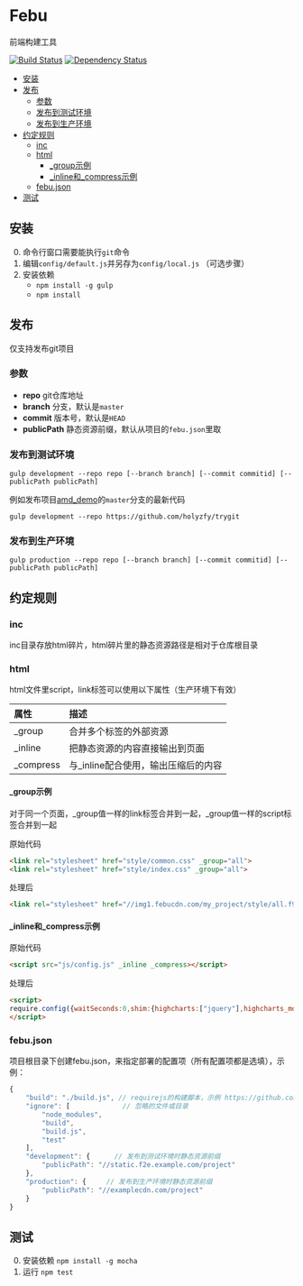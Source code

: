 # Febu

前端构建工具

[![Build Status](https://travis-ci.org/holyzfy/febu.svg?branch=master)](https://travis-ci.org/holyzfy/febu)
[![Dependency Status](https://david-dm.org/holyzfy/febu.svg)](https://david-dm.org/holyzfy/febu)

<!-- START doctoc generated TOC please keep comment here to allow auto update -->
<!-- DON'T EDIT THIS SECTION, INSTEAD RE-RUN doctoc TO UPDATE -->


- [安装](#%E5%AE%89%E8%A3%85)
- [发布](#%E5%8F%91%E5%B8%83)
  - [参数](#%E5%8F%82%E6%95%B0)
  - [发布到测试环境](#%E5%8F%91%E5%B8%83%E5%88%B0%E6%B5%8B%E8%AF%95%E7%8E%AF%E5%A2%83)
  - [发布到生产环境](#%E5%8F%91%E5%B8%83%E5%88%B0%E7%94%9F%E4%BA%A7%E7%8E%AF%E5%A2%83)
- [约定规则](#%E7%BA%A6%E5%AE%9A%E8%A7%84%E5%88%99)
  - [inc](#inc)
  - [html](#html)
    - [_group示例](#_group%E7%A4%BA%E4%BE%8B)
    - [_inline和_compress示例](#_inline%E5%92%8C_compress%E7%A4%BA%E4%BE%8B)
  - [febu.json](#febujson)
- [测试](#%E6%B5%8B%E8%AF%95)

<!-- END doctoc generated TOC please keep comment here to allow auto update -->

## 安装

0. 命令行窗口需要能执行`git`命令
0. 编辑`config/default.js`并另存为`config/local.js` （可选步骤）
0. 安装依赖
	* `npm install -g gulp`
	* `npm install`

## 发布

仅支持发布git项目

### 参数
- **repo** git仓库地址
- **branch** 分支，默认是`master`
- **commit** 版本号，默认是`HEAD`
- **publicPath** 静态资源前缀，默认从项目的`febu.json`里取

### 发布到测试环境

	gulp development --repo repo [--branch branch] [--commit commitid] [--publicPath publicPath]

例如发布项目[amd_demo](https://github.com/holyzfy/amd_demo)的`master`分支的最新代码

	gulp development --repo https://github.com/holyzfy/trygit

### 发布到生产环境

	gulp production --repo repo [--branch branch] [--commit commitid] [--publicPath publicPath]

## 约定规则

### inc

inc目录存放html碎片，html碎片里的静态资源路径是相对于仓库根目录

### html

html文件里script，link标签可以使用以下属性（生产环境下有效）

| 属性 | 描述 |
| :------- | :-------- |
| _group | 合并多个标签的外部资源 |
| _inline | 把静态资源的内容直接输出到页面 |
| _compress | 与_inline配合使用，输出压缩后的内容 |

#### _group示例

对于同一个页面，_group值一样的link标签合并到一起，_group值一样的script标签合并到一起

原始代码

```html
<link rel="stylesheet" href="style/common.css" _group="all">
<link rel="stylesheet" href="style/index.css" _group="all">
```

处理后

```html
<link rel="stylesheet" href="//img1.febucdn.com/my_project/style/all.f9e3196e67.css">
```

#### _inline和_compress示例

原始代码

```html
<script src="js/config.js" _inline _compress></script>
```

处理后

```html
<script>
require.config({waitSeconds:0,shim:{highcharts:["jquery"],highcharts_more:["highcharts"],url:{exports:"url"},"jquery.pagination":["jquery"],"jquery.event.drag":["jquery"],"jquery.validate":["jquery"],"jquery.validate_common":["jquery.validate"]},paths:{arttemplate:"//img1.febucdn.com/f2e/my_project/js/arttemplate-404a5647dd",common:"//img1.febucdn.com/f2e/my_project/js/common-77fc0b9010",detail:"//img1.febucdn.com/f2e/my_project/js/detail-35cbe12497"}});
</script>
```

### febu.json

项目根目录下创建febu.json，来指定部署的配置项（所有配置项都是选填），示例：

```javascript
{
    "build": "./build.js", // requirejs的构建脚本，示例 https://github.com/holyzfy/amd_demo/blob/master/build.js
    "ignore": [             // 忽略的文件或目录
        "node_modules",
        "build",
        "build.js",
        "test"
    ],
    "development": {      // 发布到测试环境时静态资源前缀
        "publicPath": "//static.f2e.example.com/project"
    },
    "production": {     // 发布到生产环境时静态资源前缀
        "publicPath": "//examplecdn.com/project"
    }
}
```

## 测试

0. 安装依赖 `npm install -g mocha`
0. 运行 `npm test`
